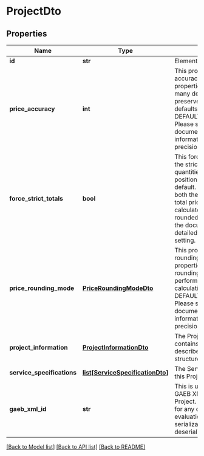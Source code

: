 # ProjectDto

## Properties
Name | Type | Description | Notes
------------ | ------------- | ------------- | -------------
**id** | **str** | Elements GUID identifier. | 
**price_accuracy** | **int** | This property controls the accuracy of all price properties, meaning how many decimal places are preserved in calculations. It defaults to DEFAULT_PRICE_ACCURACY. Please see the Dangl.AVA documentation for further information about decimal precision. | 
**force_strict_totals** | **bool** | This forces total prices to be the strict product of quantities times unit price in positions. It is enabled by default. If this is disabled, both the unit price and the total price of positions is calculated from the non-rounded values. Please see the documentation for a more detailed explanation of this setting. | 
**price_rounding_mode** | [**PriceRoundingModeDto**](PriceRoundingModeDto.md) | This property controls the rounding mode of all price properties, meaning how rounding of decimal places is performed in price calculations. It defaults to DEFAULT_ROUNDING_MODE. Please see the Dangl.AVA documentation for further information about decimal precision. | 
**project_information** | [**ProjectInformationDto**](ProjectInformationDto.md) | The ProjectInformation contains information that describes the project and its structure. | [optional] 
**service_specifications** | [**list[ServiceSpecificationDto]**](ServiceSpecificationDto.md) | The ServiceSpecifications in this Project. | [optional] 
**gaeb_xml_id** | **str** | This is used to store the GAEB XML Id within this Project. This data is not used for any calculations or evaluations but only for GAEB serialization and deserialization. | [optional] 

[[Back to Model list]](../README.md#documentation-for-models) [[Back to API list]](../README.md#documentation-for-api-endpoints) [[Back to README]](../README.md)


